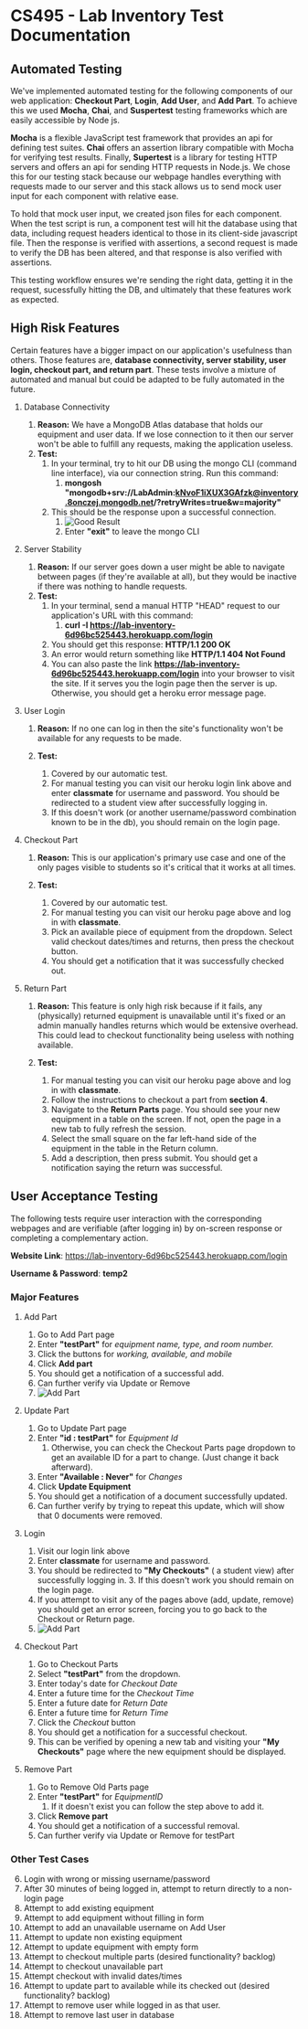 # CS495 - Lab Inventory Test Documentation

## Automated Testing
We've implemented automated testing for the following components of our web application: **Checkout Part**, **Login**, **Add User**, and **Add Part**. To achieve this we used **Mocha**, **Chai**, and **Suspertest** testing frameworks which are easily accessible by Node js.

**Mocha** is a flexible JavaScript test framework that provides an api for defining test suites. **Chai** offers an assertion library compatible with Mocha for verifying test results. Finally, **Supertest** is a library for testing HTTP servers and offers an api for sending HTTP requests in Node.js. We chose this for our testing stack because our webpage handles everything with requests made to our server and this stack allows us to send mock user input for each component with relative ease.

To hold that mock user input, we created json files for each component. When the test script is run, a component test will hit the database using that data, including request headers identical to those in its client-side javascript file. Then the response is verified with assertions, a second request is made to verify the DB has been altered, and that response is also verified with assertions. 

This testing workflow ensures we're sending the right data, getting it in the request, sucessfully hitting the DB, and ultimately that these features work as expected.


## High Risk Features
Certain features have a bigger impact on our application's usefulness than others. Those features are, **database connectivity, server stability, user login, checkout part, and return part**. These tests involve a mixture of automated and manual but could be adapted to be fully automated in the future.

1. Database Connectivity

    1. **Reason:** We have a MongoDB Atlas database that holds our equipment and user data. If we lose connection to it then our server won't be able to fulfill any requests, making the application useless.
    2. **Test:** 
        1. In your terminal, try to hit our DB using the mongo CLI (command line interface), via our connection string. Run this command:
            1. **mongosh "mongodb+srv://LabAdmin:kNvoF1iXUX3GAfzk@inventory.8onczej.mongodb.net/?retryWrites=true&w=majority"**
        2. This should be the response upon a successful connection.
            1. ![Good Result](img/mongosh_pic.png)
            2. Enter **"exit"** to leave the mongo CLI

2. Server Stability

    1. **Reason:** If our server goes down a user might be able to navigate between pages (if they're available at all), but they would be inactive if there was nothing to handle requests.
    2. **Test:**
        1. In your terminal, send a manual HTTP "HEAD" request to our application's URL with this command:
            1. **curl -I https://lab-inventory-6d96bc525443.herokuapp.com/login**
        2. You should get this response: **HTTP/1.1 200 OK**
        3. An error would return something like **HTTP/1.1 404 Not Found**
        4. You can also paste the link **https://lab-inventory-6d96bc525443.herokuapp.com/login** into your browser to  visit the site. If it serves you the login page then the server is up. Otherwise, you should get a heroku error message page.

3. User Login

    1. **Reason:** If no one can log in then the site's functionality won't be available for any requests to be made.
    
    2. **Test:**
        1. Covered by our automatic test.
        2. For manual testing you can visit our heroku login link above and enter **classmate** for username and password. You should be redirected to a student view after successfully logging in. 
        3. If this doesn't work (or another username/password combination known to be in the db), you should remain on the login page.

4. Checkout Part

    1. **Reason:** This is our application's primary use case and one of the only pages visible to students so it's critical that it works at all times.
    
    2. **Test:**
        1. Covered by our automatic test.
        2. For manual testing you can visit our heroku page above and log in with **classmate**. 
        3. Pick an available piece of equipment from the dropdown. Select valid checkout dates/times and returns, then press the checkout button.
        4. You should get a notification that it was successfully checked out.
    
5. Return Part

    1. **Reason:** This feature is only high risk because if it fails, any (physically) returned equipment is unavailable until it's fixed or an admin manually handles returns which would be extensive overhead. This could lead to checkout functionality being useless with nothing available.
   
    2. **Test:**
        1. For manual testing you can visit our heroku page above and log in with **classmate**. 
        2. Follow the instructions to checkout a part from **section 4**.
        3. Navigate to the **Return Parts** page. You should see your new equipment in a table on the screen. If not, open the page in a new tab to fully refresh the session.
        4. Select the small square on the far left-hand side of the equipment in the table in the Return column. 
        5. Add a description, then press submit. You should get a notification saying the return was successful.
  
## User Acceptance Testing


The following tests require user interaction with the corresponding webpages and are verifiable (after logging in) by on-screen response or completing a complementary action.

**Website Link**: https://lab-inventory-6d96bc525443.herokuapp.com/login

**Username & Password**: **temp2**

### Major Features

1. Add Part 

    1. Go to Add Part page
    2. Enter **"testPart"** for *equipment name, type, and room number.*
    3. Click the buttons for *working, available, and mobile*
    4. Click **Add part**
    5. You should get a notification of a successful add.
    6. Can further verify via Update or Remove
    7. ![Add Part](img/addpart.png)

2. Update Part 

    1. Go to Update Part page
    2. Enter **"id : testPart"** for *Equipment Id*
        1. Otherwise, you can check the Checkout Parts page dropdown to get an available ID for a part to change. (Just change it back afterward).
    3. Enter **"Available : Never"** for *Changes*
    4. Click **Update Equipment**
    5. You should get a notification of a document successfully updated.
    6. Can further verify by trying to repeat this update, which will show that 0 documents were removed.
   
3. Login

    1.  Visit our login link above
    2. Enter **classmate** for username and password. 
    3. You should be redirected to **"My Checkouts"** ( a student view) after successfully logging in. 
        3. If this doesn't work you should remain on the login page.
    4. If you attempt to visit any of the pages above (add, update, remove) you should get an error screen, forcing you to go back to the Checkout or Return page.
    5. ![Add Part](img/no_auth.png)

4. Checkout Part

    1.  Go to Checkout Parts
    2. Select **"testPart"** from the dropdown.
    3. Enter today's date for *Checkout Date*
    4. Enter a future time for the *Checkout Time*
    5. Enter a future date for *Return Date*
    6. Enter a future time for *Return Time*
    7. Click the *Checkout* button
    8. You should get a notification for a successful checkout.
    9. This can be verified by opening a new tab and visiting your **"My Checkouts"** page where the new equipment should be displayed.
    
5.  Remove Part 

    1. Go to Remove Old Parts page
    2. Enter **"testPart"** for *EquipmentID*
        1. If it doesn't exist you can follow the step above to add it.
    3. Click **Remove part**
    4. You should get a notification of a successful removal.
    5. Can further verify via Update or Remove for testPart


### Other Test Cases
6. Login with wrong or missing username/password
7. After 30 minutes of being logged in, attempt to return directly to a non-login page
8. Attempt to add existing equipment
9. Attempt to add equipment without filling in form
10. Attempt to add an unavailable username on Add User
11. Attempt to update non existing equipment
12. Attempt to update equipment with empty form
13. Attempt to checkout multiple parts (desired functionality? backlog)
14. Attempt to checkout unavailable part
15. Attempt checkout with invalid dates/times
16. Attempt to update part to available while its checked out (desired functionality? backlog)
17. Attempt to remove user while logged in as that user.
18. Attempt to remove last user in database
